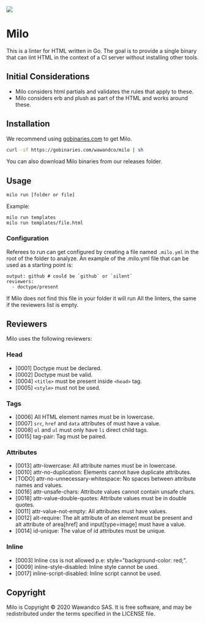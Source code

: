 ![](https://github.com/wawandco/milo/workflows/Test/badge.svg)

# Milo

This is a linter for HTML written in Go. The goal is to provide a single binary that can lint HTML in the context of a CI server without installing other tools.

## Initial Considerations

- Milo considers html partials and validates the rules that apply to these.
- Milo considers erb and plush as part of the HTML and works around these.

## Installation

We recommend using [gobinaries.com](gobinaries.com) to get Milo.

```sh
curl -sf https://gobinaries.com/wawandco/milo | sh
```

You can also download Milo binaries from our releases folder.

## Usage

```
milo run [folder or file]
```

Example:

```
milo run templates
milo run templates/file.html
```

### Configuration

Referees to run can get configured by creating a file named `.milo.yml` in the root of the folder to analyze. An example of the .milo.yml file that can be used as a starting point is:

```
output: github # could be `github` or `silent`
reviewers:
  - doctype/present 
```

If Milo does not find this file in your folder it will run All the linters, the same if the reviewers list is empty.

## Reviewers

Milo uses the following reviewers:

### Head

- [0001] Doctype must be declared.
- [0002] Doctype must be valid.
- [0004] `<title>` must be present inside `<head>` tag.
- [0005] `<style>` must not be used.

### Tags

- [0006] All HTML element names must be in lowercase.
- [0007] `src`, `href` and `data` attributes of must have a value.
- [0008] `ol` and `ul` must only have `li` direct child tags.
- [0015] tag-pair: Tag must be paired.

### Attributes

- [0013] attr-lowercase: All attribute names must be in lowercase.
- [0010] attr-no-duplication: Elements cannot have duplicate attributes.
- [TODO] attr-no-unnecessary-whitespace: No spaces between attribute names and values.
- [0016] attr-unsafe-chars: Attribute values cannot contain unsafe chars.
- [0018] attr-value-double-quotes: Attribute values must be in double quotes.
- [0011] attr-value-not-empty: All attributes must have values.
- [0012] alt-require: The alt attribute of an element must be present and alt attribute of area[href] and input[type=image] must have a value.
- [0014] id-unique: The value of id attributes must be unique.

### Inline

- [0003] Inline css is not allowed p.e: style="background-color: red;".
- [0009] inline-style-disabled: Inline style cannot be used.
- [0017] inline-script-disabled: Inline script cannot be used.

## Copyright

Milo is Copyright © 2020 Wawandco SAS. It is free software, and may be redistributed under the terms specified in the LICENSE file.



